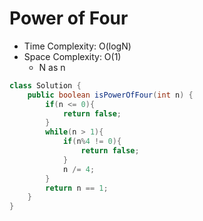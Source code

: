 # Power of Four

- Time Complexity: O(logN)
- Space Complexity: O(1)
  - N as n

```java
class Solution {
    public boolean isPowerOfFour(int n) {
        if(n <= 0){
            return false;
        }
        while(n > 1){
            if(n%4 != 0){
                return false;
            }
            n /= 4;
        }
        return n == 1;
    }
}
```
